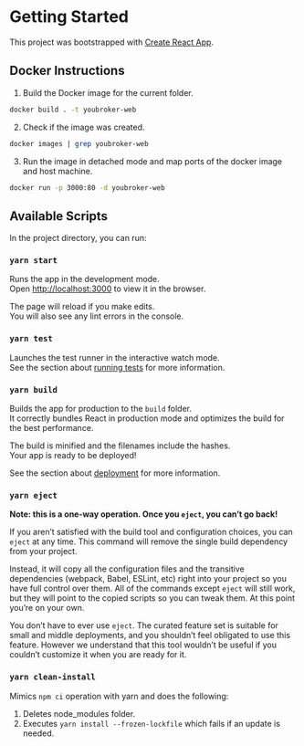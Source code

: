 # Getting Started

This project was bootstrapped with [Create React App](https://github.com/facebook/create-react-app).

## Docker Instructions
  
1. Build the Docker image for the current folder.
   
```bash
docker build . -t youbroker-web
```

2. Check if the image was created.

```bash
docker images | grep youbroker-web
```

3. Run the image in detached mode and map ports of the docker image and host machine.

```bash
docker run -p 3000:80 -d youbroker-web
```

## Available Scripts

In the project directory, you can run:

### `yarn start`

Runs the app in the development mode.\
Open [http://localhost:3000](http://localhost:3000) to view it in the browser.

The page will reload if you make edits.\
You will also see any lint errors in the console.

### `yarn test`

Launches the test runner in the interactive watch mode.\
See the section about [running tests](https://facebook.github.io/create-react-app/docs/running-tests) for more information.

### `yarn build`

Builds the app for production to the `build` folder.\
It correctly bundles React in production mode and optimizes the build for the best performance.

The build is minified and the filenames include the hashes.\
Your app is ready to be deployed!

See the section about [deployment](https://facebook.github.io/create-react-app/docs/deployment) for more information.

### `yarn eject`

**Note: this is a one-way operation. Once you `eject`, you can’t go back!**

If you aren’t satisfied with the build tool and configuration choices, you can `eject` at any time. This command will remove the single build dependency from your project.

Instead, it will copy all the configuration files and the transitive dependencies (webpack, Babel, ESLint, etc) right into your project so you have full control over them. All of the commands except `eject` will still work, but they will point to the copied scripts so you can tweak them. At this point you’re on your own.

You don’t have to ever use `eject`. The curated feature set is suitable for small and middle deployments, and you shouldn’t feel obligated to use this feature. However we understand that this tool wouldn’t be useful if you couldn’t customize it when you are ready for it.

### `yarn clean-install`

Mimics `npm ci` operation with yarn and does the following: 
1. Deletes node_modules folder.
2. Executes `yarn install --frozen-lockfile` which fails if an update is needed.